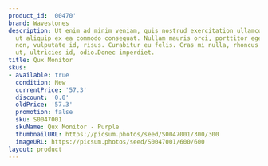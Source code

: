 ```yaml
---
product_id: '00470'
brand: Wavestones
description: Ut enim ad minim veniam, quis nostrud exercitation ullamco laboris nisi
  ut aliquip ex ea commodo consequat. Nullam mauris orci, porttitor eget, sollicitudin
  non, vulputate id, risus. Curabitur eu felis. Cras mi nulla, rhoncus id, laoreet
  ut, ultricies id, odio.Donec imperdiet.
title: Qux Monitor
skus:
- available: true
  condition: New
  currentPrice: '57.3'
  discount: '0.0'
  oldPrice: '57.3'
  promotion: false
  sku: S0047001
  skuName: Qux Monitor - Purple
  thumbnailURL: https://picsum.photos/seed/S0047001/300/300
  imageURL: https://picsum.photos/seed/S0047001/600/600
layout: product
---
```


